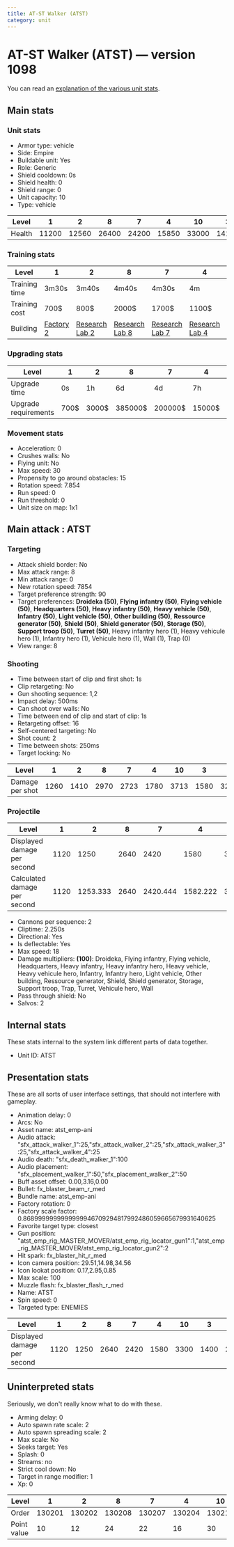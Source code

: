```yaml
---
title: AT-ST Walker (ATST)
category: unit
---
```


# AT-ST Walker (ATST) — version 1098

You can read an [explanation  of the various unit stats](unitexplained.md).

## Main stats

### Unit stats

  * Armor type: vehicle
  * Side: Empire
  * Buildable unit: Yes
  * Role: Generic
  * Shield cooldown: 0s
  * Shield health: 0
  * Shield range: 0
  * Unit capacity: 10
  * Type: vehicle

|Level |1    |2    |8    |7    |4    |10   |3    |9    |5    |6    |
|------|-----|-----|-----|-----|-----|-----|-----|-----|-----|-----|
|Health|11200|12560|26400|24200|15850|33000|14100|28600|17840|20120|


### Training stats

|Level        |1                              |2                                      |8                                      |7                                      |4                                      |10                                      |3                                      |9                                      |5                                      |6                                      |
|-------------|-------------------------------|---------------------------------------|---------------------------------------|---------------------------------------|---------------------------------------|----------------------------------------|---------------------------------------|---------------------------------------|---------------------------------------|---------------------------------------|
|Training time|3m30s                          |3m40s                                  |4m40s                                  |4m30s                                  |4m                                     |5m                                      |3m50s                                  |4m50s                                  |4m10s                                  |4m20s                                  |
|Training cost|700$                           |800$                                   |2000$                                  |1700$                                  |1100$                                  |2300$                                   |900$                                   |2100$                                  |1300$                                  |1500$                                  |
|Building     |[Factory 2](empireFactory.html)|[Research Lab 2](empireOffenseLab.html)|[Research Lab 8](empireOffenseLab.html)|[Research Lab 7](empireOffenseLab.html)|[Research Lab 4](empireOffenseLab.html)|[Research Lab 10](empireOffenseLab.html)|[Research Lab 3](empireOffenseLab.html)|[Research Lab 9](empireOffenseLab.html)|[Research Lab 5](empireOffenseLab.html)|[Research Lab 6](empireOffenseLab.html)|


### Upgrading stats

|Level               |1   |2    |8      |7      |4     |10      |3    |9       |5     |6      |
|--------------------|----|-----|-------|-------|------|--------|-----|--------|------|-------|
|Upgrade time        |0s  |1h   |6d     |4d     |7h    |1w5d    |2h30m|1w1d    |20h   |2d12h  |
|Upgrade requirements|700$|3000$|385000$|200000$|15000$|2250000$|6000$|1250000$|35000$|115000$|


### Movement stats

  * Acceleration: 0
  * Crushes walls: No
  * Flying unit: No
  * Max speed: 30
  * Propensity to go around obstacles: 15
  * Rotation speed: 7.854
  * Run speed: 0
  * Run threshold: 0
  * Unit size on map: 1x1

## Main attack : ATST

### Targeting

  * Attack shield border: No
  * Max attack range: 8
  * Min attack range: 0
  * New rotation speed: 7854
  * Target preference strength: 90
  * Target preferences: **Droideka (50)**, **Flying infantry (50)**, **Flying vehicle (50)**, **Headquarters (50)**, **Heavy infantry (50)**, **Heavy vehicle (50)**, **Infantry (50)**, **Light vehicle (50)**, **Other building (50)**, **Ressource generator (50)**, **Shield (50)**, **Shield generator (50)**, **Storage (50)**, **Support troop (50)**, **Turret (50)**, Heavy infantry hero (1), Heavy vehicule hero (1), Infantry hero (1), Vehicule hero (1), Wall (1), Trap (0)
  * View range: 8

### Shooting

  * Time between start of clip and first shot: 1s
  * Clip retargeting: No
  * Gun shooting sequence: 1,2
  * Impact delay: 500ms
  * Can shoot over walls: No
  * Time between end of clip and start of clip: 1s
  * Retargeting offset: 16
  * Self-centered targeting: No
  * Shot count: 2
  * Time between shots: 250ms
  * Target locking: No

|Level          |1   |2   |8   |7   |4   |10  |3   |9   |5   |6   |
|---------------|----|----|----|----|----|----|----|----|----|----|
|Damage per shot|1260|1410|2970|2723|1780|3713|1580|3218|2000|2260|


### Projectile

|Level                       |1   |2       |8   |7       |4       |10      |3       |9       |5       |6       |
|----------------------------|----|--------|----|--------|--------|--------|--------|--------|--------|--------|
|Displayed damage per second |1120|1250    |2640|2420    |1580    |3300    |1400    |2860    |1780    |2010    |
|Calculated damage per second|1120|1253.333|2640|2420.444|1582.222|3300.444|1404.444|2860.444|1777.778|2008.889|


  * Cannons per sequence: 2
  * Cliptime: 2.250s
  * Directional: Yes
  * Is deflectable: Yes
  * Max speed: 18
  * Damage multipliers: **(100)**: Droideka, Flying infantry, Flying vehicle, Headquarters, Heavy infantry, Heavy infantry hero, Heavy vehicle, Heavy vehicule hero, Infantry, Infantry hero, Light vehicle, Other building, Ressource generator, Shield, Shield generator, Storage, Support troop, Trap, Turret, Vehicule hero, Wall
  * Pass through shield: No
  * Salvos: 2

## Internal stats

These stats internal to the system link different parts of data together.

  * Unit ID: ATST

## Presentation stats

These are all sorts of user interface settings, that should not interfere with gameplay.

  * Animation delay: 0
  * Arcs: No
  * Asset name: atst_emp-ani
  * Audio attack: "sfx_attack_walker_1":25,"sfx_attack_walker_2":25,"sfx_attack_walker_3":25,"sfx_attack_walker_4":25
  * Audio death: "sfx_death_walker_1":100
  * Audio placement: "sfx_placement_walker_1":50,"sfx_placement_walker_2":50
  * Buff asset offset: 0.00,3.16,0.00
  * Bullet: fx_blaster_beam_r_med
  * Bundle name: atst_emp-ani
  * Factory rotation: 0
  * Factory scale factor: 0.8689999999999999946709294817992486059665679931640625
  * Favorite target type: closest
  * Gun position: "atst_emp_rig_MASTER_MOVER/atst_emp_rig_locator_gun1":1,"atst_emp_rig_MASTER_MOVER/atst_emp_rig_locator_gun2":2
  * Hit spark: fx_blaster_hit_r_med
  * Icon camera position: 29.51,14.98,34.56
  * Icon lookat position: 0.17,2.95,0.85
  * Max scale: 100
  * Muzzle flash: fx_blaster_flash_r_med
  * Name: ATST
  * Spin speed: 0
  * Targeted type: ENEMIES

|Level                      |1   |2   |8   |7   |4   |10  |3   |9   |5   |6   |
|---------------------------|----|----|----|----|----|----|----|----|----|----|
|Displayed damage per second|1120|1250|2640|2420|1580|3300|1400|2860|1780|2010|


## Uninterpreted stats

Seriously, we don't really know what to do with these.

  * Arming delay: 0
  * Auto spawn rate scale: 2
  * Auto spawn spreading scale: 2
  * Max scale: No
  * Seeks target: Yes
  * Splash: 0
  * Streams: no
  * Strict cool down: No
  * Target in range modifier: 1
  * Xp: 0

|Level      |1     |2     |8     |7     |4     |10    |3     |9     |5     |6     |
|-----------|------|------|------|------|------|------|------|------|------|------|
|Order      |130201|130202|130208|130207|130204|130210|130203|130209|130205|130206|
|Point value|10    |12    |24    |22    |16    |30    |14    |26    |18    |20    |



